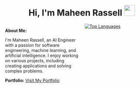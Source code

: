<h1 align="center"><b>Hi, I'm Maheen Rassell </b><img src="https://media.giphy.com/media/hvRJCLFzcasrR4ia7z/giphy.gif" width="35"></h1>

<div style="display: flex; justify-content: space-between; align-items: flex-start;">
  <div style="flex: 1; margin-right: 20px;">
    <p><b>About Me:</b></p>
    <p>I'm Maheen Rassell, an AI Engineer with a passion for software engineering, machine learning, and artificial intelligence. I enjoy working on various projects, including creating applications and solving complex problems.</p>
    <p><b>Portfolio:</b> <a href="https://your-portfolio-link.com">Visit My Portfolio</a></p>
  </div>
  <div style="flex: 1;">
    <a href="https://github.com/anuraghazra/github-readme-stats">
      <img src="https://github-readme-stats.vercel.app/api/top-langs/?username=mrassell" alt="Top Languages">
    </a>
  </div>
</div>
